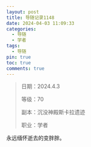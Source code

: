 ```yaml
---
layout: post
title: 导随记录1148
date: 2024-04-03 11:09:33
categories:
  - 导随
  - 学者
tags:
  - 导随
pin: true
toc: true
comments: true
---
```

> 日期：2024.4.3
>
> 等级：70
>
> 副本：沉没神殿斯卡拉遗迹
>
> 职业：学者

永远缅怀逝去的变胖胖。